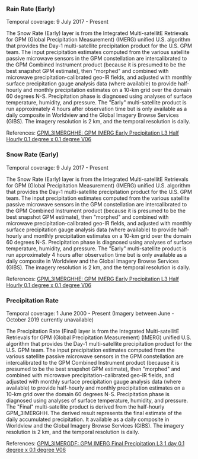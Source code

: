 ### Rain Rate (Early)
Temporal coverage: 9 July 2017 - Present

The Snow Rate (Early) layer is from the Integrated Multi-satellitE Retrievals for GPM (Global Precipitation Measurement) (IMERG) unified U.S. algorithm that provides the Day-1 multi-satellite precipitation product for the U.S. GPM team. The input precipitation estimates computed from the various satellite passive microwave sensors in the GPM constellation are intercalibrated to the GPM Combined Instrument product (because it is presumed to be the best snapshot GPM estimate), then "morphed" and combined with microwave precipitation-calibrated geo-IR fields, and adjusted with monthly surface precipitation gauge analysis data (where available) to provide half-hourly and monthly precipitation estimates on a 10-km grid over the domain 60 degrees N-S. Precipitation phase is diagnosed using analyses of surface temperature, humidity, and pressure. The "Early" multi-satellite product is run approximately 4 hours after observation time but is only available as a daily composite in Worldview and the Global Imagery Browse Services (GIBS). The imagery resolution is 2 km, and the temporal resolution is daily.

References: [GPM_3IMERGHHE: GPM IMERG Early Precipitation L3 Half Hourly 0.1 degree x 0.1 degree V06](https://disc.gsfc.nasa.gov/datasets/GPM_3IMERGHHE_06/summary)

### Snow Rate (Early)
Temporal coverage: 9 July 2017 - Present

The Snow Rate (Early) layer is from the Integrated Multi-satellitE Retrievals for GPM (Global Precipitation Measurement) (IMERG) unified U.S. algorithm that provides the Day-1 multi-satellite precipitation product for the U.S. GPM team. The input precipitation estimates computed from the various satellite passive microwave sensors in the GPM constellation are intercalibrated to the GPM Combined Instrument product (because it is presumed to be the best snapshot GPM estimate), then "morphed" and combined with microwave precipitation-calibrated geo-IR fields, and adjusted with monthly surface precipitation gauge analysis data (where available) to provide half-hourly and monthly precipitation estimates on a 10-km grid over the domain 60 degrees N-S. Precipitation phase is diagnosed using analyses of surface temperature, humidity, and pressure. The "Early" multi-satellite product is run approximately 4 hours after observation time but is only available as a daily composite in Worldview and the Global Imagery Browse Services (GIBS). The imagery resolution is 2 km, and the temporal resolution is daily.

References: [GPM_3IMERGHHE: GPM IMERG Early Precipitation L3 Half Hourly 0.1 degree x 0.1 degree V06](https://disc.gsfc.nasa.gov/datasets/GPM_3IMERGHHE_06/summary)

### Precipitation Rate
Temporal coverage: 1 June 2000 - Present (Imagery between June - October 2019 currently unavailable)

The Precipitation Rate (Final) layer is from the Integrated Multi-satellitE Retrievals for GPM (Global Precipitation Measurement) (IMERG) unified U.S. algorithm that provides the Day-1 multi-satellite precipitation product for the U.S. GPM team. The input precipitation estimates computed from the various satellite passive microwave sensors in the GPM constellation are intercalibrated to the GPM Combined Instrument product (because it is presumed to be the best snapshot GPM estimate), then "morphed" and combined with microwave precipitation-calibrated geo-IR fields, and adjusted with monthly surface precipitation gauge analysis data (where available) to provide half-hourly and monthly precipitation estimates on a 10-km grid over the domain 60 degrees N-S. Precipitation phase is diagnosed using analyses of surface temperature, humidity, and pressure. The "Final" multi-satellite product is derived from the half-hourly GPM_3IMERGHH. The derived result represents the final estimate of the daily accumulated precipitation. It available as a daily composite in Worldview and the Global Imagery Browse Services (GIBS). The imagery resolution is 2 km, and the temporal resolution is daily.

References: [GPM_3IMERGDF: GPM IMERG Final Precipitation L3 1 day 0.1 degree x 0.1 degree V06](https://disc.gsfc.nasa.gov/datasets/GPM_3IMERGDF_06/summary)
